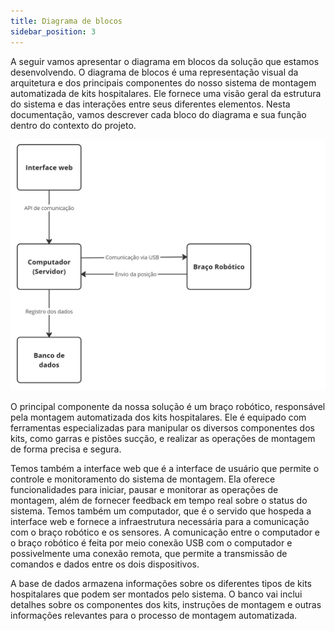 ```yaml
---
title: Diagrama de blocos
sidebar_position: 3
---
```


A seguir vamos apresentar o diagrama em blocos da solução que estamos desenvolvendo. O diagrama de blocos é uma representação visual da arquitetura e dos principais componentes do nosso sistema de montagem automatizada de kits hospitalares. Ele fornece uma visão geral da estrutura do sistema e das interações entre seus diferentes elementos. Nesta documentação, vamos descrever cada bloco do diagrama e sua função dentro do contexto do projeto.

![Diagrama de blocos](../../../static/img/diagrama-blocos-v1.jpg)

O principal componente da nossa solução é um braço robótico, responsável pela montagem automatizada dos kits hospitalares. Ele é equipado com ferramentas especializadas para manipular os diversos componentes dos kits, como garras e pistões sucção, e realizar as operações de montagem de forma precisa e segura.

Temos também a interface web que é a interface de usuário que permite o controle e monitoramento do sistema de montagem. Ela oferece funcionalidades para iniciar, pausar e monitorar as operações de montagem, além de fornecer feedback em tempo real sobre o status do sistema. Temos também um computador, que é o servido que hospeda a interface web e fornece a infraestrutura necessária para a comunicação com o braço robótico e os sensores. A comunicação entre o computador e o braço robótico é feita por meio conexão USB com o computador e possivelmente uma conexão remota, que permite a transmissão de comandos e dados entre os dois dispositivos.

A base de dados armazena informações sobre os diferentes tipos de kits hospitalares que podem ser montados pelo sistema. O banco vai inclui detalhes sobre os componentes dos kits, instruções de montagem e outras informações relevantes para o processo de montagem automatizada.